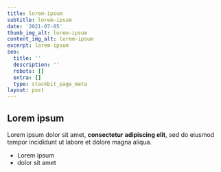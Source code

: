 ```yaml
---
title: lorem-ipsum
subtitle: lorem-ipsum
date: '2021-07-05'
thumb_img_alt: lorem-ipsum
content_img_alt: lorem-ipsum
excerpt: lorem-ipsum
seo:
  title: ''
  description: ''
  robots: []
  extra: []
  type: stackbit_page_meta
layout: post
---
```

## Lorem ipsum

Lorem ipsum dolor sit amet, **consectetur adipiscing elit**, sed do eiusmod tempor incididunt ut labore et dolore magna aliqua.

- Lorem ipsum
- dolor sit amet